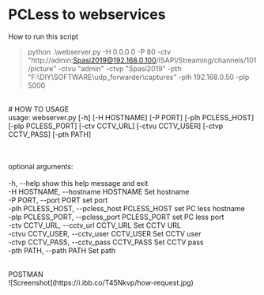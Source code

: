 # PCLess to webservices
How to run this script<br />
> python .\webserver.py -H 0.0.0.0 -P 80 -ctv "http://admin:Spasi2019@192.168.0.100/ISAPI/Streaming/channels/101/picture" -ctvu "admin" -ctvp "Spasi2019" -pth "F:\\DIY\\SOFTWARE\\udp_forwarder\\captures" -plh 192.168.0.50 -plp 5000
<br />
# HOW TO USAGE <br />
usage: webserver.py [-h] [-H HOSTNAME] [-P PORT] [-plh PCLESS_HOST]
                    [-plp PCLESS_PORT] [-ctv CCTV_URL] [-ctvu CCTV_USER]
                    [-ctvp CCTV_PASS] [-pth PATH]

<br/><br />
optional arguments: <br /><br />
  -h, --help            show this help message and exit <br />
  -H HOSTNAME, --hostname HOSTNAME Set hostname <br />
  -P PORT, --port PORT  set port <br />
  -plh PCLESS_HOST, --pcless_host PCLESS_HOST set PC less hostname <br />
  -plp PCLESS_PORT, --pcless_port PCLESS_PORT set PC less port <br />
  -ctv CCTV_URL, --cctv_url CCTV_URL Set CCTV URL <br />
  -ctvu CCTV_USER, --cctv_user CCTV_USER Set CCTV user <br />
  -ctvp CCTV_PASS, --cctv_pass CCTV_PASS Set CCTV pass <br />
  -pth PATH, --path PATH Set path <br />

<br />
POSTMAN<br/>
![Screenshot](https://i.ibb.co/T45Nkvp/how-request.jpg)